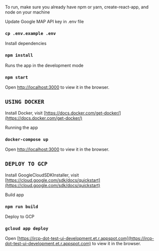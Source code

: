 To run, make sure you already have npm or yarn, create-react-app, and node on your machine

Update Google MAP API key in .env file

### `cp .env.example .env`

Install dependencies

### `npm install`

Runs the app in the development mode

### `npm start`

Open [http://localhost:3000](http://localhost:3000) to view it in the browser.

## `USING DOCKER`

Install Docker, visit [https://docs.docker.com/get-docker/](https://docs.docker.com/get-docker/)

Running the app

### `docker-compose up`

Open [http://localhost:3000](http://localhost:3000) to view it in the browser.

## `DEPLOY TO GCP`

Install GoogleCloudSDKInstaller, visit [https://cloud.google.com/sdk/docs/quickstart](https://cloud.google.com/sdk/docs/quickstart)

Build app

### `npm run build`

Deploy to GCP

### `gcloud app deploy`

Open [https://ircp-dot-test-ui-development.et.r.appspot.com](https://ircp-dot-test-ui-development.et.r.appspot.com) to view it in the browser.
